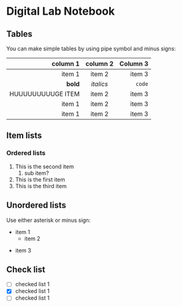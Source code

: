 # Digital Lab Notebook

## Tables

You can make simple tables by using pipe symbol and minus signs:

| column 1 | column 2 | Column 3|
|---------:|:----------:|---------:|
| item 1 | item 2 | item 3|
|**bold** | *italics* | `code` |
| HUUUUUUUUUGE ITEM | item 2 | item 3|
| item 1 | item 2 | item 3|
| item 1 | item 2 | item 3|

## Item lists

### Ordered lists

1. This is the second item
    1. sub item?
1. This is the first item
1. This is the third item

## Unordered lists

Use either asterisk or minus sign:

* item 1
    * item 2

- item 3

## Check list

- [ ] checked list 1
- [X] checked list 1
- [ ] checked list 1
